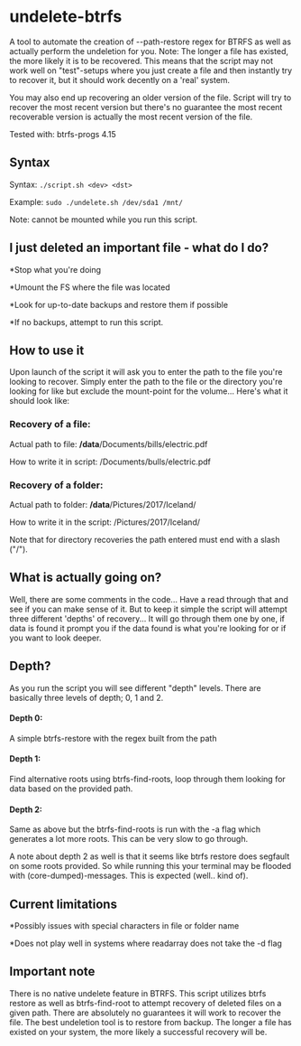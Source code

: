 # undelete-btrfs
A tool to automate the creation of --path-restore regex for BTRFS as well as actually perform the undeletion for you.
Note: The longer a file has existed, the more likely it is to be recovered. This means that the script may not work well on "test"-setups where you just create a file and then instantly try to recover it, but it should work decently on a 'real' system.

 You may also end up recovering an older version of the file. Script will try to recover the most recent version but there's no guarantee the most recent recoverable version is actually the most recent version of the file.

Tested with: btrfs-progs 4.15

## Syntax
Syntax: ```./script.sh <dev> <dst>```

Example: ```sudo ./undelete.sh /dev/sda1 /mnt/```

Note: <dev> cannot be mounted while you run this script.

## I just deleted an important file - what do I do?
*Stop what you're doing

*Umount the FS where the file was located

*Look for up-to-date backups and restore them if possible

*If no backups, attempt to run this script.


## How to use it
Upon launch of the script it will ask you to enter the path to the file you're looking to recover. Simply enter the path to the file or the directory you're looking for like but exclude the mount-point for the volume... Here's what it should look like:

### Recovery of a file:
Actual path to file: **/data**/Documents/bills/electric.pdf

How to write it in script: /Documents/bulls/electric.pdf

### Recovery of a folder:
Actual path to folder: **/data**/Pictures/2017/Iceland/

How to write it in the script: /Pictures/2017/Iceland/

Note that for directory recoveries the path entered must end with a slash ("/").

## What is actually going on?
Well, there are some comments in the code... Have a read through that and see if you can make sense of it. But to keep it simple the script will attempt three different 'depths' of recovery... It will go through them one by one, if data is found it prompt you if the data found is what you're looking for or if you want to look deeper.

## Depth?
As you run the script you will see different "depth" levels. There are basically three levels of depth; 0, 1 and 2.

#### Depth 0:
A simple btrfs-restore with the regex built from the path
#### Depth 1: 
Find alternative roots using btrfs-find-roots, loop through them looking for data based on the provided path.
#### Depth 2: 
Same as above but the btrfs-find-roots is run with the -a flag which generates a lot more roots. This can be very slow to go through. 

A note about depth 2 as well is that it seems like btrfs restore does segfault on some roots provided. So while running this your terminal may be flooded with (core-dumped)-messages. This is expected (well.. kind of).  

## Current limitations 
*Possibly issues with special characters in file or folder name

*Does not play well in systems where readarray does not take the -d flag

## Important note
There is no native undelete feature in BTRFS. This  script utilizes btrfs restore as well as btrfs-find-root to attempt recovery of deleted files on a given path. There are absolutely no guarantees it will work to recover the file. The best undeletion tool is to restore from backup. The longer a file has existed on your system, the more likely a successful recovery will be.

